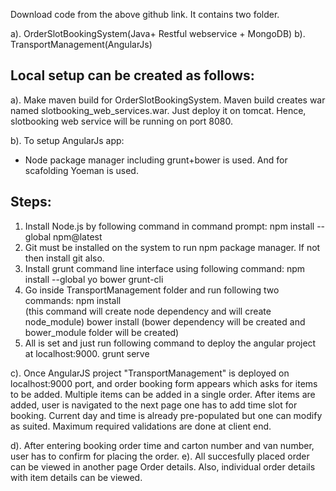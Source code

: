 Download code from the above github link. It contains two folder. 

a). OrderSlotBookingSystem(Java+ Restful webservice + MongoDB)
b). TransportManagement(AngularJs)


 Local setup can be created as follows:
-----------------------------------------------------------
a). Make maven build for OrderSlotBookingSystem. Maven build creates war named slotbooking_web_services.war. Just deploy it on tomcat. Hence, slotbooking web service will be running on port 8080.

b). To setup AngularJs app:
   - Node package manager including grunt+bower is used. And for scafolding Yoeman is used. 
   
   Steps:
   --------
   1. Install Node.js by following command in command prompt:
      npm install --global npm@latest
   2. Git must be installed on the system to run npm package manager. If not then install git also.
   3. Install grunt command line interface using following command:
      npm install --global yo bower grunt-cli
   4. Go inside TransportManagement folder and run following two commands:
      npm install    
        (this command will create node dependency and will create node_module)
      bower install 
        (bower dependency will be created and bower_module folder will be created)
   5. All is set and just run following command to deploy the angular project at localhost:9000.
      grunt serve
   
c). Once AngularJS project "TransportManagement" is deployed on localhost:9000 port, and order booking form appears which
asks for items to be added. Multiple items can be added in a single order. After items are added, user is navigated to the
next page one has to add time slot for booking. Current day and time is already pre-populated but one can modify as suited.
Maximum required validations are done at client end. 

d). After entering booking order time and carton number and van number, user has to confirm for placing the order.
e). All succesfully placed order can be viewed in another page Order details. Also, individual order details with item details
    can be viewed.


